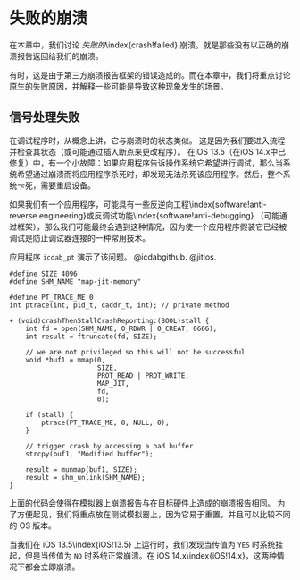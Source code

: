 # 失败的崩溃

在本章中，我们讨论 _失败的_\index{crash!failed} 崩溃。就是那些没有以正确的崩溃报告返回给我们的崩溃。

有时，这是由于第三方崩溃报告框架的错误造成的。而在本章中，我们将重点讨论原生的失败原因，并解释一些可能是导致这种现象发生的场景。

## 信号处理失败

在调试程序时，从概念上讲，它与崩溃时的状态类似。 这是因为我们要进入流程并检查其状态（或可能通过插入断点来更改程序）。 在iOS 13.5（在iOS 14.x中已修复）中，有一个小故障：如果应用程序告诉操作系统它希望进行调试，那么当系统希望通过崩溃而将应用程序杀死时，却发现无法杀死该应用程序。然后，整个系统卡死，需要重启设备。

如果我们有一个应用程序，可能具有一些反逆向工程\index{software!anti-reverse engineering}或反调试功能\index{software!anti-debugging} （可能通过框架），那么我们可能最终会遇到这种情况，因为使一个应用程序假装它已经被调试是防止调试器连接的一种常用技术。

应用程序 `icdab_pt` 演示了该问题。 @icdabgithub.  @jitios.

```
#define SIZE 4096
#define SHM_NAME "map-jit-memory"

#define PT_TRACE_ME 0
int ptrace(int, pid_t, caddr_t, int); // private method

+ (void)crashThenStallCrashReporting:(BOOL)stall {
    int fd = open(SHM_NAME, O_RDWR | O_CREAT, 0666);
    int result = ftruncate(fd, SIZE);
    
    // we are not privileged so this will not be successful
    void *buf1 = mmap(0,
                      SIZE,
                      PROT_READ | PROT_WRITE,
                      MAP_JIT,
                      fd,
                      0);
    
    if (stall) {
        ptrace(PT_TRACE_ME, 0, NULL, 0);
    }
    
    // trigger crash by accessing a bad buffer
    strcpy(buf1, "Modified buffer");
    
    result = munmap(buf1, SIZE);
    result = shm_unlink(SHM_NAME);
}
```

上面的代码会使得在模拟器上崩溃报告与在目标硬件上造成的崩溃报告相同。
为了方便起见，我们将重点放在测试模拟器上，因为它易于重置，并且可以比较不同的 OS 版本。

当我们在 iOS 13.5\index{iOS!13.5} 上运行时，我们发现当传值为 `YES` 时系统挂起，但是当传值为 `NO` 时系统正常崩溃。在 iOS 14.x\index{iOS!14.x}，这两种情况下都会立即崩溃。

